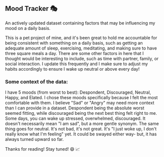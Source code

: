 ## Mood Tracker :performing_arts:
An actively updated dataset containing factors that may be influencing my mood on a daily basis.


This is a pet project of mine, and it's been great to hold me accountable for being consistent with something on a daily basis, such as getting an adequate amount of sleep, exercising, meditating, and making sure to have three square meals a day. 
There are some other factors in here that I thought would be interesting to include, such as time with partner, family, or social interaction. 
I update this frequently and I make sure to adjust my habits accordingly to ensure I wake up neutral or above every day! 


### Some context of the data: 

I have 5 moods (from worst to best): Despondent, Discouraged, Neutral, Happy, and Elated. 
I chose these moods specifically because I felt the most comfortable with them. I believe "Sad" or "Angry" may need more context than I can provide in a dataset. Despondent being the absolute worst seemed fitting, while discouraged being the next best thing felt right to me. Some days, you can wake up stressed, overwhelmed, discouraged. It doesn't necessarily mean "I am sad", but a more gentle synonym. 
The same thing goes for neutral. It's not bad, it's not great. It's "I just woke up, I don't really know what I'm feeling" yet. It could be swayed either way- but, it has always turned upward so far.

Thanks for reading! Stay tuned! :smile: :chart_with_upwards_trend:
